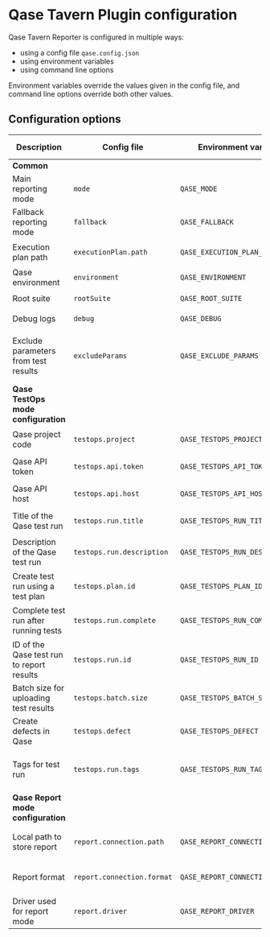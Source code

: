 # Qase Tavern Plugin configuration

Qase Tavern Reporter is configured in multiple ways:

- using a config file `qase.config.json`
- using environment variables
- using command line options

Environment variables override the values given in the config file,
and command line options override both other values.

## Configuration options

| Description                               | Config file                | Environment variable            | CLI option                        | Default value                           | Required | Possible values            |
|-------------------------------------------|----------------------------|---------------------------------|-----------------------------------|-----------------------------------------|----------|----------------------------|
| **Common**                                |
| Main reporting mode                       | `mode`                     | `QASE_MODE`                     | `--qase-mode`                     | `off`                               | No       | `testops`, `report`, `off` |
| Fallback reporting mode                   | `fallback`                 | `QASE_FALLBACK`                 | `--qase-fallback`                 | `report`                                | No       | `testops`, `report`, `off` |
| Execution plan path                       | `executionPlan.path`       | `QASE_EXECUTION_PLAN_PATH`      | `--qase-execution-plan-path`      | `./build/qase-execution-plan.json`      | No       | Any string                 |
| Qase environment                          | `environment`              | `QASE_ENVIRONMENT`              | `--qase-environment`              | `local`                                 | No       | Any string                 |
| Root suite                                | `rootSuite`                | `QASE_ROOT_SUITE`               | `--qase-root-suite`               |                                         | No       | Any string                 |
| Debug logs                                | `debug`                    | `QASE_DEBUG`                    | `--qase-debug`                    | false                                   | No       | `true`, `false`            |
| Exclude parameters from test results      | `excludeParams`           | `QASE_EXCLUDE_PARAMS`           | `--qase-exclude-params`           | None                                    | No       | Comma-separated list of parameter names |
| **Qase TestOps mode configuration**       |
| Qase project code                         | `testops.project`          | `QASE_TESTOPS_PROJECT`          | `--qase-testops-project`          |                                         | Yes      | Any string                 |
| Qase API token                            | `testops.api.token`        | `QASE_TESTOPS_API_TOKEN`        | `--qase-testops-api-token`        |                                         | Yes      | Any string                 |
| Qase API host                             | `testops.api.host`         | `QASE_TESTOPS_API_HOST`         | `--qase-testops-api-host`         | `qase.io`                               | No       | Any string                 |
| Title of the Qase test run                | `testops.run.title`        | `QASE_TESTOPS_RUN_TITLE`        | `--qase-testops-run-title`        | `Automated Run {current date and time}` | No       | Any string                 |
| Description of the Qase test run          | `testops.run.description`  | `QASE_TESTOPS_RUN_DESCRIPTION`  | `--qase-testops-run-description`  | None, leave empty                       | No       | Any string                 |
| Create test run using a test plan         | `testops.plan.id`          | `QASE_TESTOPS_PLAN_ID`          | `--qase-testops-plan-id`          | None, don't use plans for the test run  | No       | Any integer                |
| Complete test run after running tests     | `testops.run.complete`     | `QASE_TESTOPS_RUN_COMPLETE`     | `--qase-testops-run-complete`     | `True`                                  | No       | `true`, `false`            |
| ID of the Qase test run to report results | `testops.run.id`           | `QASE_TESTOPS_RUN_ID`           | `--qase-testops-run-id`           | None, create a new test run             | No       | Any integer                |
| Batch size for uploading test results     | `testops.batch.size`       | `QASE_TESTOPS_BATCH_SIZE`       | `--qase-testops-batch-size`       | 200                                     | No       | 1 to 2000                  |
| Create defects in Qase                    | `testops.defect`           | `QASE_TESTOPS_DEFECT`           | `--qase-testops-defect`           | `False`, don't create defects           | No       | `True`, `False`            |
| Tags for test run                         | `testops.run.tags`         | `QASE_TESTOPS_RUN_TAGS`         | `--qase-testops-run-tags`         | None                                    | No       | Comma-separated list of tags |
| **Qase Report mode configuration**        |
| Local path to store report                | `report.connection.path`   | `QASE_REPORT_CONNECTION_PATH`   | `--qase-report-connection-path`   | `./build/qase-report`                   | No       | Any string                 |
| Report format                             | `report.connection.format` | `QASE_REPORT_CONNECTION_FORMAT` | `--qase-report-connection-format` | `json`                                  | No       | `json`, `jsonp`            |
| Driver used for report mode               | `report.driver`            | `QASE_REPORT_DRIVER`            | `--qase-report-driver`            | `local`                                 | No       | `local`                    |
